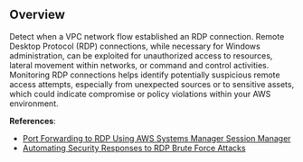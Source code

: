 ## Overview

Detect when a VPC network flow established an RDP connection. Remote Desktop Protocol (RDP) connections, while necessary for Windows administration, can be exploited for unauthorized access to resources, lateral movement within networks, or command and control activities. Monitoring RDP connections helps identify potentially suspicious remote access attempts, especially from unexpected sources or to sensitive assets, which could indicate compromise or policy violations within your AWS environment.

**References**:
- [Port Forwarding to RDP Using AWS Systems Manager Session Manager](https://aws.amazon.com/blogs/aws/new-port-forwarding-using-aws-system-manager-sessions-manager/)
- [Automating Security Responses to RDP Brute Force Attacks](https://aws.amazon.com/blogs/security/how-to-automatically-update-your-security-groups-for-amazon-cloudfront-and-aws-waf-by-using-aws-lambda/)

